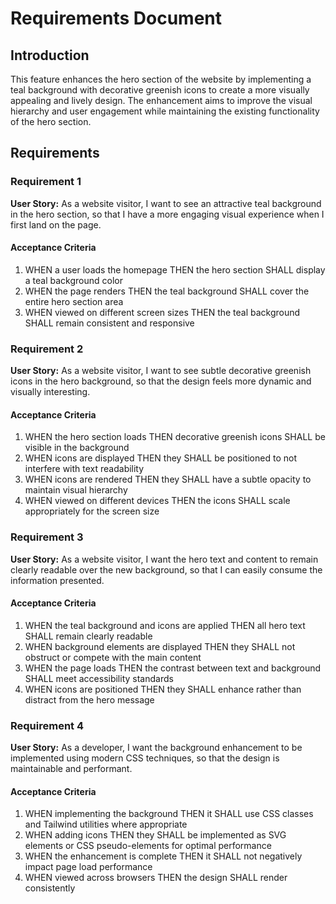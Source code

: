 # Requirements Document

## Introduction

This feature enhances the hero section of the website by implementing a teal background with decorative greenish icons to create a more visually appealing and lively design. The enhancement aims to improve the visual hierarchy and user engagement while maintaining the existing functionality of the hero section.

## Requirements

### Requirement 1

**User Story:** As a website visitor, I want to see an attractive teal background in the hero section, so that I have a more engaging visual experience when I first land on the page.

#### Acceptance Criteria

1. WHEN a user loads the homepage THEN the hero section SHALL display a teal background color
2. WHEN the page renders THEN the teal background SHALL cover the entire hero section area
3. WHEN viewed on different screen sizes THEN the teal background SHALL remain consistent and responsive

### Requirement 2

**User Story:** As a website visitor, I want to see subtle decorative greenish icons in the hero background, so that the design feels more dynamic and visually interesting.

#### Acceptance Criteria

1. WHEN the hero section loads THEN decorative greenish icons SHALL be visible in the background
2. WHEN icons are displayed THEN they SHALL be positioned to not interfere with text readability
3. WHEN icons are rendered THEN they SHALL have a subtle opacity to maintain visual hierarchy
4. WHEN viewed on different devices THEN the icons SHALL scale appropriately for the screen size

### Requirement 3

**User Story:** As a website visitor, I want the hero text and content to remain clearly readable over the new background, so that I can easily consume the information presented.

#### Acceptance Criteria

1. WHEN the teal background and icons are applied THEN all hero text SHALL remain clearly readable
2. WHEN background elements are displayed THEN they SHALL not obstruct or compete with the main content
3. WHEN the page loads THEN the contrast between text and background SHALL meet accessibility standards
4. WHEN icons are positioned THEN they SHALL enhance rather than distract from the hero message

### Requirement 4

**User Story:** As a developer, I want the background enhancement to be implemented using modern CSS techniques, so that the design is maintainable and performant.

#### Acceptance Criteria

1. WHEN implementing the background THEN it SHALL use CSS classes and Tailwind utilities where appropriate
2. WHEN adding icons THEN they SHALL be implemented as SVG elements or CSS pseudo-elements for optimal performance
3. WHEN the enhancement is complete THEN it SHALL not negatively impact page load performance
4. WHEN viewed across browsers THEN the design SHALL render consistently